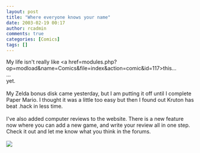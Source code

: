 ```yaml
---
layout: post
title: "Where everyone knows your name"
date: 2003-02-19 00:17
author: rcadmin
comments: true
categories: [Comics]
tags: []
---
```

My life isn't really like <a href=modules.php?op=modload&name=Comics&file=index&action=comic&id=117>this</a>... 
<br />
...
<br />
yet.
<br />
<br />
My Zelda bonus disk came yesterday, but I am putting it off until I complete Paper Mario. I thought it was a little too easy but then I found out Kruton has beat .hack in less time. 
<br />
<br />
I've also added computer reviews to the website. There is a new feature now where you can add a new game, and write your review all in one step. Check it out and let me know what you think in the forums.<br /><br /><!--more--><img src='http://dl.bitsmack.com/comics/20030219.gif'   />
